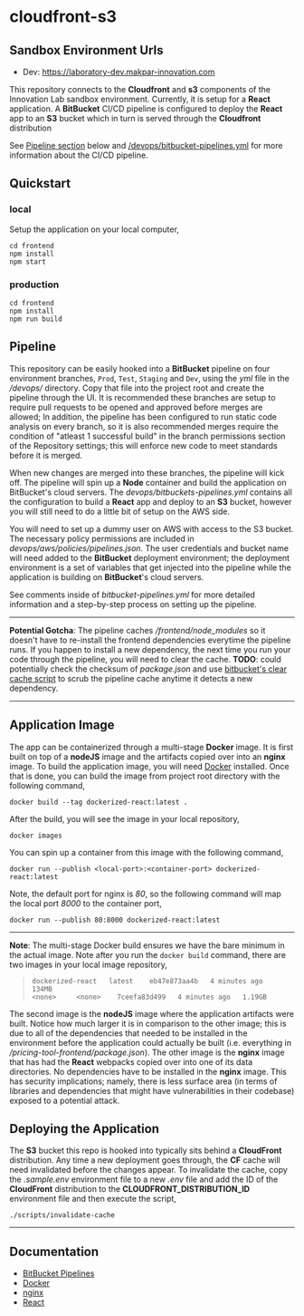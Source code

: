 # cloudfront-s3

## Sandbox Environment Urls
- Dev: https://laboratory-dev.makpar-innovation.com

This repository connects to the **Cloudfront** and **s3** components of the Innovation Lab sandbox environment. Currently, it is setup for a **React** application. A **BitBucket** CI/CD pipeline is configured to deploy the **React** app to an **S3** bucket which in turn is served through the **Cloudfront** distribution

See [Pipeline section](#pipeline) below and [/devops/bitbucket-pipelines.yml](/devops/bitbucket-pipelines.yml) for more information about the CI/CD pipeline.

## Quickstart

### local

Setup the application on your local computer,

```
cd frontend
npm install
npm start
```

### production

```
cd frontend
npm install
npm run build
```

## Pipeline

This repository can be easily hooked into a **BitBucket** pipeline on four environment branches, `Prod`, `Test`, `Staging` and `Dev`, using the *yml* file in the */devops/* directory. Copy that file into the project root and create the pipeline through the UI. It is recommended these branches are setup to require pull requests to be opened and approved before merges are allowed; In addition, the pipeline has been configured to run static code analysis on every branch, so it is also recommended merges require the condition of "atleast 1 successful build" in the branch permissions section of the Repository settings; this will enforce new code to meet standards before it is merged. 

When new changes are merged into these branches, the pipeline will kick off. The pipeline will spin up a **Node** container and build the application on BitBucket's cloud servers. The *devops/bitbuckets-pipelines.yml* contains all the configuration to build a **React** app and deploy to an **S3** bucket, however you will still need to do a little bit of setup on the AWS side.

You will need to set up a dummy user on AWS with access to the S3 bucket. The necessary policy permissions are included in *devops/aws/policies/pipelines.json*. The user credentials and bucket name will need added to the **BitBucket** deployment environment; the deployment environment is a set of variables that get injected into the pipeline while the application is building on **BitBucket**'s cloud servers.

See comments inside of *bitbucket-pipelines.yml* for more detailed information and a step-by-step process on setting up the pipeline.


---
**Potential Gotcha**: The pipeline caches */frontend/node_modules* so it doesn't have to re-install the frontend dependencies everytime the pipeline runs. If you happen to install a new dependency, the next time you run your code through the pipeline, you will need to clear the cache. **TODO**: could potentially check the checksum of *package.json* and use [bitbucket's clear cache script](https://bitbucket.org/atlassian/bitbucket-clear-cache/src/master/) to scrub the pipeline cache anytime it detects a new dependency.

---

## Application Image

The app can be containerized through a multi-stage **Docker** image. It is first built on top of a **nodeJS** image and the artifacts copied over into an **nginx** image. To build the application image, you will need [Docker]() installed. Once that is done, you can build the image from project root directory with the following command,

`docker build --tag dockerized-react:latest .`

After the build, you will see the image in your local repository,

`docker images`

You can spin up a container from this image with the following command,

`docker run --publish <local-port>:<container-port> dockerized-react:latest`

Note, the default port for nginx is *80*, so the following command will map the local port *8000* to the container port,

`docker run --publish 80:8000 dockerized-react:latest`

---
**Note**: The multi-stage Docker build ensures we have the bare minimum in the actual image. Note after you run the `docker build` command, there are two images in your local image repository, 

> `dockerized-react   latest    eb47e873aa4b   4 minutes ago   134MB`      
> `<none>     <none>    7ceefa83d499   4 minutes ago   1.19GB`

The second image is the **nodeJS** image where the application artifacts were built. Notice how much larger it is in comparison to the other image; this is due to all of the dependencies that needed to be installed in the environment before the application could actually be built (i.e. everything in */pricing-tool-frontend/package.json*). The other image is the **nginx** image that has had the **React** webpacks copied over into one of its data directories. No dependencies have to be installed in the **nginx** image. This has security implications; namely, there is less surface area (in terms of libraries and dependencies that might have vulnerabilities in their codebase) exposed to a potential attack.


## Deploying the Application

The **S3** bucket this repo is hooked into typically sits behind a **CloudFront** distribution. Any time a new deployment goes through, the **CF** cache will need invalidated before the changes appear. To invalidate the cache, copy the *.sample.env* environment file to a new *.env* file and add the ID of the **CloudFront** distribution to the **CLOUDFRONT_DISTRIBUTION_ID** environment file and then execute the script,

```
./scripts/invalidate-cache
```

---

## Documentation
- [BitBucket Pipelines](https://docs.launchdarkly.com/integrations/bitbucket-pipelines?utm_source=google&utm_medium=cpc&obility_id=126914704714&utm_campaign=&utm_term=&utm_content=529046860681&_bm=b&_bn=g&gclid=Cj0KCQjwwNWKBhDAARIsAJ8HkheO3YpyjRBKc4TSNovlTNxCZWwC32kWPv17SOG7zGceZenBf-Vb0-0aAvAbEALw_wcB)
- [Docker](https://docs.docker.com/)
- [nginx](https://www.nginx.com/resources/wiki/?_bt=541137080527&_bk=&_bm=b&_bn=g&_bg=125748574545&gclid=Cj0KCQjwwNWKBhDAARIsAJ8Hkhdv_mAcxYhY0igOUv0zG5yhXtD0VsffwNY1Cj0uu9mrSSaeeq5y3JcaAip4EALw_wcB)
- [React](https://reactjs.org/docs/getting-started.html)
